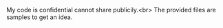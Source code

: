 My code is confidential cannot share publicily.<br\>
The provided files are samples to get an idea.
